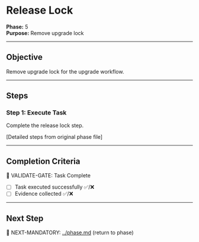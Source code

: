 # Release Lock

**Phase:** 5  
**Purpose:** Remove upgrade lock  

---

## Objective

Remove upgrade lock for the upgrade workflow.

---

## Steps

### Step 1: Execute Task

Complete the release lock step.

[Detailed steps from original phase file]

---

## Completion Criteria

🛑 VALIDATE-GATE: Task Complete

- [ ] Task executed successfully ✅/❌
- [ ] Evidence collected ✅/❌

---

## Next Step

🎯 NEXT-MANDATORY: [../phase.md](../phase.md) (return to phase)
